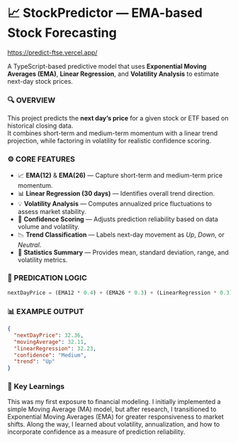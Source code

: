 # 📈 StockPredictor — EMA-based Stock Forecasting
https://predict-ftse.vercel.app/

A TypeScript-based predictive model that uses **Exponential Moving Averages (EMA)**, **Linear Regression**, and **Volatility Analysis** to estimate next-day stock prices.


### 🔍 OVERVIEW

This project predicts the **next day’s price** for a given stock or ETF based on historical closing data.  
It combines short-term and medium-term momentum with a linear trend projection, while factoring in volatility for realistic confidence scoring.

### ⚙️ CORE FEATURES
- 📈 **EMA(12)** & **EMA(26)** — Capture short-term and medium-term price momentum.  
- 📊 **Linear Regression (30 days)** — Identifies overall trend direction.  
- 💡 **Volatility Analysis** — Computes annualized price fluctuations to assess market stability.  
- 🔮 **Confidence Scoring** — Adjusts prediction reliability based on data volume and volatility.  
- 📉 **Trend Classification** — Labels next-day movement as *Up*, *Down*, or *Neutral*.  
- 📑 **Statistics Summary** — Provides mean, standard deviation, range, and volatility metrics. 

### 🧠 PREDICATION LOGIC
````typescript
nextDayPrice = (EMA12 * 0.4) + (EMA26 * 0.3) + (LinearRegression * 0.3)
````

### 📊 EXAMPLE OUTPUT
````json
{
  "nextDayPrice": 32.36,
  "movingAverage": 32.11,
  "linearRegression": 32.23,
  "confidence": "Medium",
  "trend": "Up"
}
````

### 🧭 Key Learnings
This was my first exposure to financial modeling.
I initially implemented a simple Moving Average (MA) model, but after research, I transitioned to Exponential Moving Averages (EMA) for greater responsiveness to market shifts.
Along the way, I learned about volatility, annualization, and how to incorporate confidence as a measure of prediction reliability.
